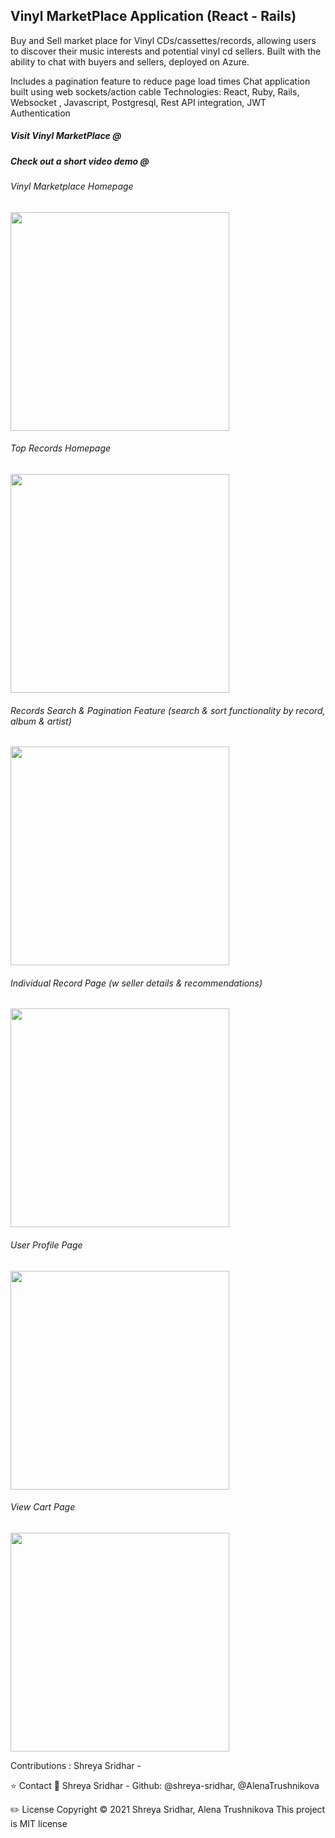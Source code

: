 ## Vinyl MarketPlace Application (React - Rails)

Buy and Sell market place for Vinyl CDs/cassettes/records, allowing users to discover their music interests and potential vinyl cd sellers. Built with the ability to chat with buyers and sellers, deployed on Azure.

Includes a pagination feature to reduce page load times
Chat application built using web sockets/action cable
Technologies: React, Ruby, Rails, Websocket , Javascript, Postgresql, Rest API integration, JWT Authentication

##### Visit Vinyl MarketPlace @ 
##### Check out a short video demo @ 

###### Vinyl Marketplace Homepage
<img src="https://user-images.githubusercontent.com/19844780/120867421-c0534f80-c546-11eb-9df2-4e6fca807783.PNG" width="350">

###### Top Records Homepage
<img src="https://user-images.githubusercontent.com/19844780/120867432-c6493080-c546-11eb-8006-cbc5ed244e37.PNG" width="350">

###### Records Search & Pagination Feature (search & sort functionality by record, album & artist)
<img src="https://user-images.githubusercontent.com/19844780/120867439-c9442100-c546-11eb-8731-bb86287165ec.PNG" width="350">

###### Individual Record Page (w seller details & recommendations)
<img src="https://user-images.githubusercontent.com/19844780/120867446-cb0de480-c546-11eb-884e-d03066d44f71.PNG" width="350">

###### User Profile Page 
<img src="https://user-images.githubusercontent.com/19844780/120867450-cd703e80-c546-11eb-96c8-bf7f6e7c59b6.PNG" width="350">

###### View Cart Page
<img src="https://user-images.githubusercontent.com/19844780/120867459-d103c580-c546-11eb-9d2e-5851c2dd10d4.PNG" width="350">

Contributions :
Shreya Sridhar - 

⭐ Contact 👤 Shreya Sridhar - Github: @shreya-sridhar, @AlenaTrushnikova

✏️ License Copyright © 2021 Shreya Sridhar, Alena Trushnikova
This project is MIT license
